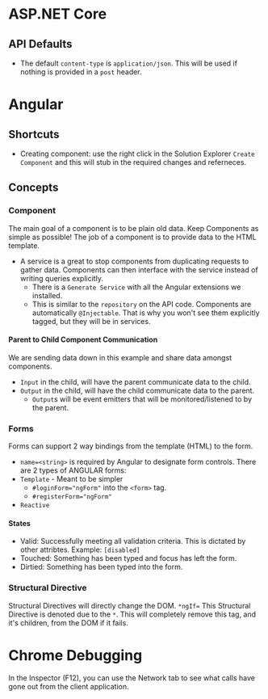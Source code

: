 # ASP.NET Core
## API Defaults
* The default `content-type` is `application/json`. This will be used if nothing is provided in a `post` header.

# Angular
## Shortcuts
* Creating component: use the right click in the Solution Explorer `Create Component` and this will stub in the required changes and referneces.

## Concepts
### Component
The main goal of a component is to be plain old data. Keep Components as simple as possible!
The job of a component is to provide data to the HTML template.
* A service is a great to stop components from duplicating requests to gather data. Components can then interface with the service instead of writing queries explicitly.
    * There is a `Generate Service` with all the Angular extensions we installed.
    * This is similar to the `repository` on the API code.
Components are automatically `@Injectable`. That is why you won't see them explicitly tagged, but they will be in services.
#### Parent to Child Component Communication
We are sending data down in this example and share data amongst components.
* `Input` in the child, will have the parent communicate data to the child.
* `Output` in the child, will have the child communicate data to the parent.
    * `Output`s will be event emitters that will be monitored/listened to by the parent.

### Forms
Forms can support 2 way bindings from the template (HTML) to the form.
* `name=<string>` is required by Angular to designate form controls.
There are 2 types of ANGULAR forms:
* `Template` - Meant to be simpler
    * `#loginForm="ngForm"` into the `<form>` tag.
    * `#registerForm="ngForm"`
* `Reactive` 
#### States
* Valid: Successfully meeting all validation criteria. This is dictated by other attribtes. Example: `[disabled]`
* Touched: Something has been typed and focus has left the form.
* Dirtied: Something has been typed into the form.

### Structural Directive
Structural Directives will directly change the DOM. 
`*ngIf=` This Structural Directive is denoted due to the `*`. This will completely remove this tag, and it's children, from the DOM if it fails.

# Chrome Debugging
In the Inspector (F12), you can use the Network tab to see what calls have gone out from the client application.
